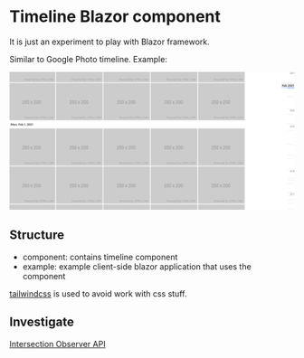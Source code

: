 # Timeline Blazor component

It is just an experiment to play with Blazor framework.

Similar to Google Photo timeline. Example:

![img](./sample.png)

## Structure

- component: contains timeline component
- example: example client-side blazor application that uses the component

[tailwindcss](https://tailwindcss.com) is used to avoid work with css stuff.

## Investigate

[Intersection Observer API](https://developer.mozilla.org/en-US/docs/Web/API/Intersection_Observer_API)
